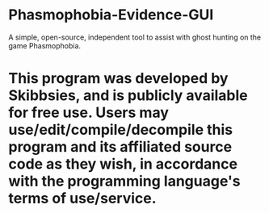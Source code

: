 # Phasmophobia-Evidence-GUI
A simple, open-source, independent tool to assist with ghost hunting on the game Phasmophobia.

# This program was developed by Skibbsies, and is publicly available for free use. Users may use/edit/compile/decompile this program and its affiliated source code as they wish, in accordance with the programming language's terms of use/service.
